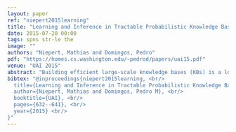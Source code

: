 ```yaml
---
layout: paper
ref: "niepert2015learning"
title: "Learning and Inference in Tractable Probabilistic Knowledge Bases"
date: 2015-07-20 00:00
tags: spns str-le the
image: ""
authors: "Niepert, Mathias and Domingos, Pedro"
pdf: "https://homes.cs.washington.edu/~pedrod/papers/uai15.pdf"
venue: "UAI 2015"
abstract: "Building efficient large-scale knowledge bases (KBs) is a longstanding goal of AI. KBs need to be first-order to be sufficiently expressive, and probabilistic to handle uncertainty, but these lead to intractable inference. Recently, tractable Markov logic (TML) was proposed as a non-trivial tractable first-order probabilistic representation. This paper describes the first inference and learning algorithms for TML, and its application to real-world problems. Inference takes time per query sublinear in the size of the KB, and supports very large KBs via parallelization and a disk-based implementation using a relational database engine. Query answering is fast enough for interactive and real-time use. We show that, despite the data being non-i.i.d. in general, maximum likelihood parameters for TML knowledge bases can be computed in closed form. We use our algorithms to build a very large tractable probabilistic KB from numerous heterogeneous data sets. The KB includes millions of objects and billions of parameters. Our experiments show that the learned KB outperforms existing specialized approaches on challenging tasks in information extraction and integration."
bibtex: "@inproceedings{niepert2015learning, <br/>
  title={Learning and Inference in Tractable Probabilistic Knowledge Bases.}, <br/>
  author={Niepert, Mathias and Domingos, Pedro M}, <br/>
  booktitle={UAI}, <br/>
  pages={632--641}, <br/>
  year={2015} <br/>
}"
---
```

